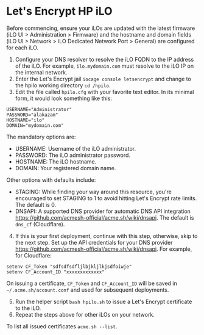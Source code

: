 # Let's Encrypt HP iLO 
Before commencing, ensure your iLOs are updated with the latest firmware (iLO UI > Administration > Firmware) and the hostname and domain fields (iLO UI > Network > iLO Dedicated Network Port > General) are configured for each iLO.

1. Configure your DNS resolver to resolve the iLO FQDN to the IP address of the iLO. For example, `ilo.mydomain.com` must resolve to the iLO IP on the internal network.
2. Enter the Let's Encrypt jail `iocage console letsencrypt` and change to the hpilo working directory `cd /hpilo`.
3. Edit the file called `hpilo.cfg` with your favorite text editor. In its minimal form, it would look something like this:
```
USERNAME="Administrator"
PASSWORD="alakazam"
HOSTNAME="ilo"
DOMAIN="mydomain.com"
```
The mandatory options are:
- USERNAME: Username of the iLO administrator.
- PASSWORD: The iLO administrator password.
- HOSTNAME: The iLO hostname.
- DOMAIN:   Your registered domain name.

Other options with defaults include:
- STAGING:  While finding your way around this resource, you're encouraged to set STAGING to 1 to avoid hitting Let's Encrypt rate limits. The default is 0.
- DNSAPI:   A supported DNS provider for automatic DNS API integration https://github.com/acmesh-official/acme.sh/wiki/dnsapi. The default is `dns_cf` (Cloudflare).
4. If this is your first deployment, continue with this step, otherwise, skip to the next step. Set up the API credentials for your DNS provider https://github.com/acmesh-official/acme.sh/wiki/dnsapi. For example, for Cloudflare:
```
setenv CF_Token "sdfsdfsdfljlbjkljlkjsdfoiwje"
setenv CF_Account_ID "xxxxxxxxxxxxx"
```
On issuing a certificate, `CF_Token` and `CF_Account_ID` will be saved in `~/.acme.sh/account.conf` and used for subsequent deployments.

5. Run the helper script `bash hpilo.sh` to issue a Let's Encrypt certificate to the iLO.
6. Repeat the steps above for other iLOs on your network.

To list all issued certificates `acme.sh --list`.




